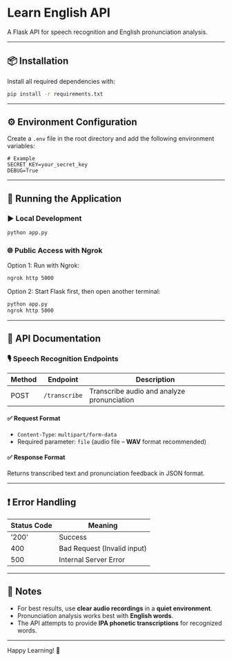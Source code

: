 # Learn English API

A Flask API for speech recognition and English pronunciation analysis.

---

## 📦 Installation

Install all required dependencies with:

```bash
pip install -r requirements.txt
```

---

## ⚙️ Environment Configuration

Create a `.env` file in the root directory and add the following environment variables:

```env
# Example
SECRET_KEY=your_secret_key
DEBUG=True
```

---

## 🚀 Running the Application

### ▶️ Local Development

```bash
python app.py
```

### 🌐 Public Access with Ngrok

Option 1: Run with Ngrok:

```bash
ngrok http 5000
```

Option 2: Start Flask first, then open another terminal:

```bash
python app.py
ngrok http 5000
```

---

## 📖 API Documentation

### 🎙️ Speech Recognition Endpoints

| Method | Endpoint      | Description                                |
| ------ | ------------- | ------------------------------------------ |
| POST   | `/transcribe` | Transcribe audio and analyze pronunciation |

#### ✅ Request Format

- `Content-Type`: `multipart/form-data`
- Required parameter: `file` (audio file – **WAV** format recommended)

#### ✅ Response Format

Returns transcribed text and pronunciation feedback in JSON format.

---

## ❗ Error Handling

| Status Code | Meaning                     |
| ----------- | --------------------------- |
| '200'       | Success                     |
| 400         | Bad Request (Invalid input) |
| 500         | Internal Server Error       |

---

## 📝 Notes

- For best results, use **clear audio recordings** in a **quiet environment**.
- Pronunciation analysis works best with **English words**.
- The API attempts to provide **IPA phonetic transcriptions** for recognized words.

---

Happy Learning! 🚀
